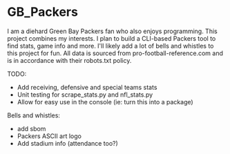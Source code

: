 # GB_Packers
I am a diehard Green Bay Packers fan who also enjoys programming. This project combines my interests. I plan to build a CLI-based Packers tool to find stats, game info and more. I'll likely add a lot of bells and whistles to this project for fun. All data is sourced from pro-football-reference.com and is in accordance with their robots.txt policy.

TODO:
* Add receiving, defensive and special teams stats
* Unit testing for scrape_stats.py and nfl_stats.py
* Allow for easy use in the console (ie: turn this into a package)

Bells and whistles:
* add sbom
* Packers ASCII art logo
* Add stadium info (attendance too?)
